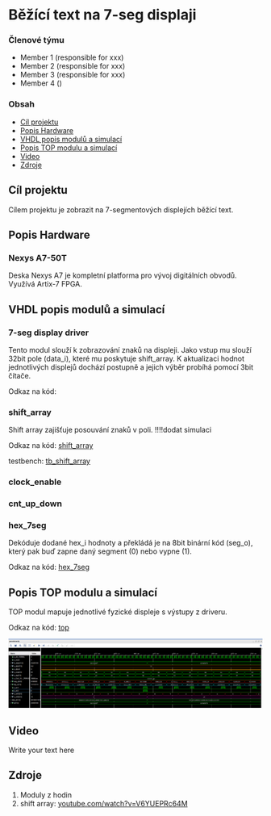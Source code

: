 # Běžící text na 7-seg displaji

### Členové týmu

* Member 1 (responsible for xxx)
* Member 2 (responsible for xxx)
* Member 3 (responsible for xxx)
* Member 4 ()

### Obsah

* [Cíl projektu](#objectives)
* [Popis Hardware](#hardware)
* [VHDL popis modulů a simulací](#modules)
* [Popis TOP modulu a simulací](#top)
* [Video](#video)
* [Zdroje](#references)

<a name="objectives"></a>

## Cíl projektu
Cílem projektu je zobrazit na 7-segmentových displejích běžící text.

<a name="hardware"></a>

## Popis Hardware
### Nexys A7-50T
Deska Nexys A7 je kompletní platforma pro vývoj digitálních obvodů. Využívá Artix-7 FPGA.


<a name="modules"></a>

## VHDL popis modulů a simulací
### 7-seg display driver
Tento modul slouží k zobrazování znaků na displeji. Jako vstup mu slouží 32bit pole (data_i), které mu poskytuje shift_array.
K aktualizaci hodnot jednotlivých displejů dochází postupně a jejich výběr probíhá pomocí 3bit čítače.

Odkaz na kód:

### shift_array
Shift array zajišťuje posouvání znaků v poli.   !!!!dodat simulaci

Odkaz na kód: [shift_array](https://github.com/secretnameis/digital-electronics-1/blob/main/labs/projekt/project_3/project_3.srcs/sources_1/new/shift_array.vhd)
   
   testbench: [tb_shift_array](https://github.com/secretnameis/digital-electronics-1/blob/main/labs/projekt/project_3/project_3.srcs/sim_1/new/tb_shift_array.vhd)

### clock_enable

### cnt_up_down


### hex_7seg
Dekóduje dodané hex_i hodnoty a překládá je na 8bit binární kód (seg_o), který pak buď zapne daný segment (0) nebo vypne (1). 

Odkaz na kód: [hex_7seg](https://github.com/secretnameis/digital-electronics-1/blob/main/labs/projekt/project_3/project_3.srcs/sources_1/new/hex_7seg.vhd)


<a name="top"></a>

## Popis TOP modulu a simulací
TOP modul mapuje jednotlivé fyzické displeje s výstupy z driveru.

Odkaz na kód: [top](https://github.com/secretnameis/digital-electronics-1/blob/main/labs/projekt/project_3/project_3.srcs/sources_1/new/top.vhd)

![simulace](images/main_simulation.PNG)


<a name="video"></a>

## Video

Write your text here

<a name="references"></a>

## Zdroje

1. Moduly z hodin
2. shift array: [youtube.com/watch?v=V6YUEPRc64M](https://www.youtube.com/watch?v=V6YUEPRc64M)

